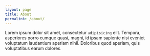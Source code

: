 ```yaml
---
layout: page
title: About
permalink: /about/
---
```


Lorem ipsum dolor sit amet, consectetur `adipisicing` elit. Tempora, asperiores porro cumque quasi, magni, id ipsam sapiente nisi eveniet voluptatum laudantium aperiam nihil. Doloribus quod aperiam, quis voluptatibus earum dolores.